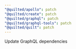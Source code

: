 ```yaml
---
"@quilted/apollo": patch
"@quilted/create": patch
"@quilted/graphql": patch
"@quilted/graphql-tools": patch
"@quilted/quilt": patch
---
```


Update GraphQL dependencies

